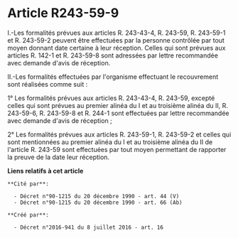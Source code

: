 # Article R243-59-9

I.-Les formalités prévues aux articles R. 243-43-4, R. 243-59, R. 243-59-1 et R. 243-59-2 peuvent être effectuées par la
personne contrôlée par tout moyen donnant date certaine à leur réception. Celles qui sont prévues aux articles R. 142-1 et R.
243-59-8 sont adressées par lettre recommandée avec demande d'avis de réception. 

II.-Les formalités effectuées par l'organisme effectuant le recouvrement sont réalisées comme suit : 

1° Les formalités prévues aux articles R. 243-43-4, R. 243-59, excepté celles qui sont prévues au premier alinéa du I et au
troisième alinéa du II, R. 243-59-6, R. 243-59-8 et R. 244-1 sont effectuées par lettre recommandée avec demande d'avis de
réception ; 

2° Les formalités prévues aux articles R. 243-59-1, R. 243-59-2 et celles qui sont mentionnées au premier alinéa du I et au
troisième alinéa du II de l'article R. 243-59 sont effectuées par tout moyen permettant de rapporter la preuve de la date
leur réception.

**Liens relatifs à cet article**

	**Cité par**:

	  - Décret n°90-1215 du 20 décembre 1990 - art. 44 (V)
	  - Décret n°90-1215 du 20 décembre 1990 - art. 66 (Ab)

	**Créé par**:

	  - Décret n°2016-941 du 8 juillet 2016 - art. 16
